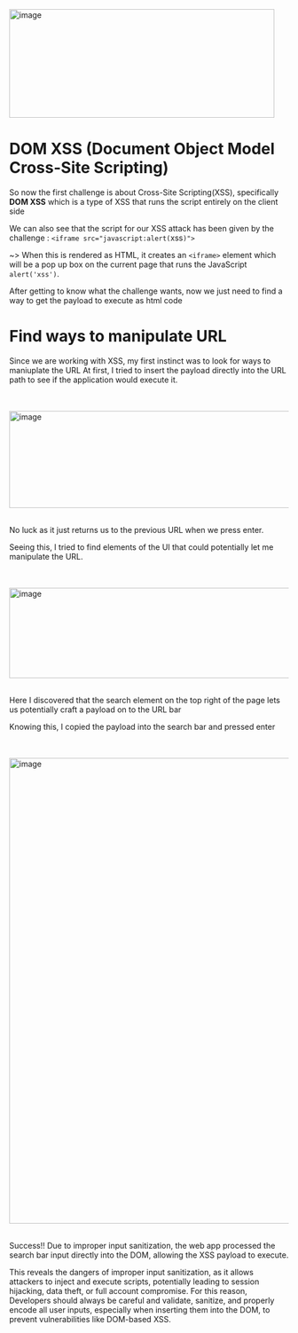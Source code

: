 <img width="478" height="196" alt="image" src="https://github.com/user-attachments/assets/24c853c6-dfdb-4d26-a216-b3fc96e950bd" />

# DOM XSS (Document Object Model Cross-Site Scripting)
So now the first challenge is about Cross-Site Scripting(XSS), specifically **DOM XSS** which is a type of XSS that runs the script entirely on the client side 

We can also see that the script for our XSS attack has been given by the challenge :
`<iframe src="javascript:alert(`xss`)">`

~> When this is rendered as HTML, it creates an `<iframe>` element which will be a pop up box on the current page
that runs the JavaScript `alert('xss')`.

After getting to know what the challenge wants, now we just need to find a way to get the payload to execute as html code


# Find ways to manipulate URL
Since we are working with XSS, my first instinct was to look for ways to maniuplate the URL
At first, I tried to insert the payload directly into the URL path to see if the application would execute it.

<br/><br/> <img width="1594" height="175" alt="image" src="https://github.com/user-attachments/assets/2ca81433-8003-48e6-929e-b1030876f2f6" /> <br/><br/>

No luck as it just returns us to the previous URL when we press enter.

Seeing this, I tried to find elements of the UI that could potentially let me manipulate the URL.

<br/><br/> <img width="1597" height="163" alt="image" src="https://github.com/user-attachments/assets/803b71a1-878c-4e02-bec7-51583d65fded" /> <br/><br/>

Here I discovered that the search element on the top right of the page lets us potentially craft a payload on to the URL bar

Knowing this, I copied the payload into the search bar and pressed enter

<br/><br/> <img width="1601" height="840" alt="image" src="https://github.com/user-attachments/assets/bff03a0a-3a49-4475-a432-ddb9b6986780" /> <br/><br/>

Success!! Due to improper input sanitization, the web app processed the search bar input directly into the DOM, allowing the XSS payload to execute.

This reveals the dangers of improper input sanitization, as it allows attackers to inject and execute scripts, potentially leading to session hijacking, data theft, or full account compromise. For this reason, Developers should always be careful and validate, sanitize, and properly encode all user inputs, especially when inserting them into the DOM, to prevent vulnerabilities like DOM-based XSS.









